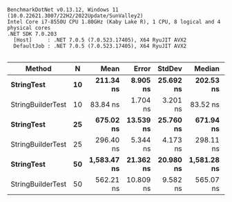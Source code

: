 ```

BenchmarkDotNet v0.13.12, Windows 11 (10.0.22621.3007/22H2/2022Update/SunValley2)
Intel Core i7-8550U CPU 1.80GHz (Kaby Lake R), 1 CPU, 8 logical and 4 physical cores
.NET SDK 7.0.203
  [Host]     : .NET 7.0.5 (7.0.523.17405), X64 RyuJIT AVX2
  DefaultJob : .NET 7.0.5 (7.0.523.17405), X64 RyuJIT AVX2


```
| Method            | N  | Mean        | Error     | StdDev    | Median      | Gen0   | Allocated |
|------------------ |--- |------------:|----------:|----------:|------------:|-------:|----------:|
| **StringTest**        | **10** |   **211.34 ns** |  **8.905 ns** | **25.692 ns** |   **202.53 ns** | **0.0801** |     **336 B** |
| StringBuilderTest | 10 |    83.84 ns |  1.704 ns |  3.201 ns |    83.52 ns | 0.0248 |     104 B |
| **StringTest**        | **25** |   **675.02 ns** | **13.539 ns** | **25.760 ns** |   **671.94 ns** | **0.4740** |    **1984 B** |
| StringBuilderTest | 25 |   296.40 ns |  5.344 ns |  4.173 ns |   298.11 ns | 0.0973 |     408 B |
| **StringTest**        | **50** | **1,583.47 ns** | **21.362 ns** | **20.980 ns** | **1,581.28 ns** | **1.6098** |    **6736 B** |
| StringBuilderTest | 50 |   562.21 ns | 10.809 ns |  9.582 ns |   565.07 ns | 0.1526 |     640 B |
